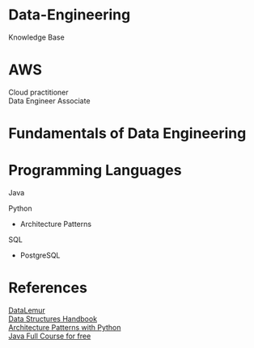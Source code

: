 # Data-Engineering
Knowledge Base 
# AWS
Cloud practitioner  
Data Engineer Associate
# Fundamentals of Data Engineering
# Programming Languages

Java  

Python  
- Architecture Patterns

SQL
- PostgreSQL

# References
[DataLemur](https://datalemur.com)  
[Data Structures Handbook](https://www.thedshandbook.com)  
[Architecture Patterns with Python](https://www.cosmicpython.com/book/preface.html)  
[Java Full Course for free](https://www.youtube.com/watch?v=xk4_1vDrzzo)  


